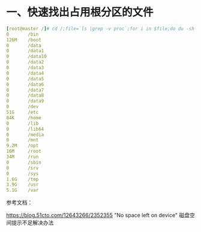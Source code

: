 # 一、快速找出占用根分区的文件
```yaml
[root@master /]# cd /;file=`ls |grep -v proc`;for i in $file;do du -sh /$i;done
0       /bin
126M    /boot
0       /data
0       /data1
0       /data10
0       /data2
0       /data3
0       /data4
0       /data5
0       /data6
0       /data7
0       /data8
0       /data9
0       /dev
51G     /etc
84K     /home
0       /lib
0       /lib64
0       /media
0       /mnt
9.2M    /opt
16M     /root
34M     /run
0       /sbin
0       /srv
0       /sys
1.6G    /tmp
3.9G    /usr
5.1G    /var
```

参考文档：

https://blog.51cto.com/12643266/2352355  "No space left on device" 磁盘空间提示不足解决办法
